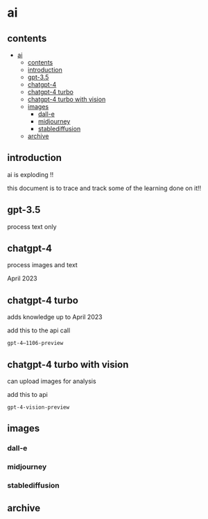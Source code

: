 # ai

## contents

- [ai](#ai)
  - [contents](#contents)
  - [introduction](#introduction)
  - [gpt-3.5](#gpt-35)
  - [chatgpt-4](#chatgpt-4)
  - [chatgpt-4 turbo](#chatgpt-4-turbo)
  - [chatgpt-4 turbo with vision](#chatgpt-4-turbo-with-vision)
  - [images](#images)
    - [dall-e](#dall-e)
    - [midjourney](#midjourney)
    - [stablediffusion](#stablediffusion)
  - [archive](#archive)


## introduction

ai is exploding !! 

this document is to trace and track some of the learning done on it!!

## gpt-3.5

process text only

## chatgpt-4

process images and text

April 2023

## chatgpt-4 turbo

adds knowledge up to April 2023

add this to the api call

```
gpt-4–1106-preview
```

## chatgpt-4 turbo with vision

can upload images for analysis

add this to api

```
gpt-4-vision-preview
```


## images

### dall-e

### midjourney

### stablediffusion


## archive